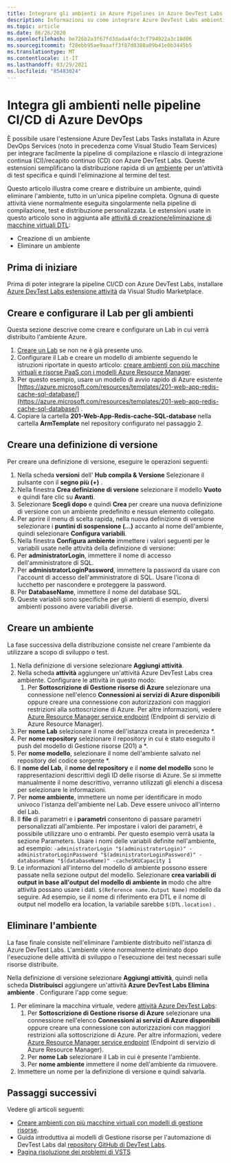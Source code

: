 ```yaml
---
title: Integrare gli ambienti in Azure Pipelines in Azure DevTest Labs
description: Informazioni su come integrare Azure DevTest Labs ambienti nelle pipeline di integrazione continua (CI) e recapito continuo (CD) di Azure DevOps.
ms.topic: article
ms.date: 06/26/2020
ms.openlocfilehash: be726b2a3f67fd3dada4fdc3cf794922a3c18d06
ms.sourcegitcommit: f28ebb95ae9aaaff3f87d8388a09b41e0b3445b5
ms.translationtype: MT
ms.contentlocale: it-IT
ms.lasthandoff: 03/29/2021
ms.locfileid: "85483024"
---
```

# <a name="integrate-environments-into-your-azure-devops-cicd-pipelines"></a>Integra gli ambienti nelle pipeline CI/CD di Azure DevOps
È possibile usare l'estensione Azure DevTest Labs Tasks installata in Azure DevOps Services (noto in precedenza come Visual Studio Team Services) per integrare facilmente la pipeline di compilazione e rilascio di integrazione continua (CI)/recapito continuo (CD) con Azure DevTest Labs. Queste estensioni semplificano la distribuzione rapida di un [ambiente](devtest-lab-test-env.md) per un'attività di test specifica e quindi l'eliminazione al termine del test. 

Questo articolo illustra come creare e distribuire un ambiente, quindi eliminare l'ambiente, tutto in un'unica pipeline completa. Ognuna di queste attività viene normalmente eseguita singolarmente nella pipeline di compilazione, test e distribuzione personalizzata. Le estensioni usate in questo articolo sono in aggiunta alle [attività di creazione/eliminazione di macchine virtuali DTL](devtest-lab-integrate-ci-cd.md):

- Creazione di un ambiente
- Eliminare un ambiente

## <a name="before-you-begin"></a>Prima di iniziare
Prima di poter integrare la pipeline CI/CD con Azure DevTest Labs, installare [Azure DevTest Labs estensione attività](https://marketplace.visualstudio.com/items?itemName=ms-azuredevtestlabs.tasks) da Visual Studio Marketplace. 

## <a name="create-and-configure-the-lab-for-environments"></a>Creare e configurare il Lab per gli ambienti
Questa sezione descrive come creare e configurare un Lab in cui verrà distribuito l'ambiente Azure.

1. [Creare un Lab](devtest-lab-create-lab.md) se non ne è già presente uno. 
2. Configurare il Lab e creare un modello di ambiente seguendo le istruzioni riportate in questo articolo: [creare ambienti con più macchine virtuali e risorse PaaS con i modelli Azure Resource Manager](devtest-lab-create-environment-from-arm.md).
3. Per questo esempio, usare un modello di avvio rapido di Azure esistente [https://azure.microsoft.com/resources/templates/201-web-app-redis-cache-sql-database/](https://azure.microsoft.com/resources/templates/201-web-app-redis-cache-sql-database/) .
4. Copiare la cartella **201-Web-App-Redis-cache-SQL-database** nella cartella **ArmTemplate** nel repository configurato nel passaggio 2.

## <a name="create-a-release-definition"></a>Creare una definizione di versione
Per creare una definizione di versione, eseguire le operazioni seguenti:

1.  Nella scheda **versioni** dell' **Hub compila & Versione** Selezionare il pulsante con il **segno più (+)** .
2.  Nella finestra **Crea definizione di versione** selezionare il modello **Vuoto** e quindi fare clic su **Avanti**.
3.  Selezionare **Scegli dopo** e quindi **Crea** per creare una nuova definizione di versione con un ambiente predefinito e nessun elemento collegato.
4.  Per aprire il menu di scelta rapida, nella nuova definizione di versione selezionare i **puntini di sospensione (...)** accanto al nome dell'ambiente, quindi selezionare **Configura variabili**.
5.  Nella finestra **Configura ambiente** immettere i valori seguenti per le variabili usate nelle attività della definizione di versione:
1.  Per **administratorLogin**, immettere il nome di accesso dell'amministratore di SQL.
2.  Per **administratorLoginPassword**, immettere la password da usare con l'account di accesso dell'amministratore di SQL. Usare l'icona di lucchetto per nascondere e proteggere la password.
3.  Per **DatabaseName**, immettere il nome del database SQL.
4.  Queste variabili sono specifiche per gli ambienti di esempio, diversi ambienti possono avere variabili diverse.

## <a name="create-an-environment"></a>Creare un ambiente
La fase successiva della distribuzione consiste nel creare l'ambiente da utilizzare a scopo di sviluppo o test.

1. Nella definizione di versione selezionare **Aggiungi attività**.
2. Nella scheda **attività** aggiungere un'attività Azure DevTest Labs crea ambiente. Configurare le attività in questo modo:
    1. Per **Sottoscrizione di Gestione risorse di Azure** selezionare una connessione nell'elenco **Connessioni ai servizi di Azure disponibili** oppure creare una connessione con autorizzazioni con maggiori restrizioni alla sottoscrizione di Azure. Per altre informazioni, vedere [Azure Resource Manager service endpoint](/azure/devops/pipelines/library/service-endpoints) (Endpoint di servizio di Azure Resource Manager).
2. Per **nome Lab** selezionare il nome dell'istanza creata in precedenza *.
3. Per **nome repository** selezionare il repository in cui è stato eseguito il push del modello di Gestione risorse (201) a *.
4. Per **nome modello**, selezionare il nome dell'ambiente salvato nel repository del codice sorgente *. 
5. Il **nome del Lab**, il **nome del repository** e il **nome del modello** sono le rappresentazioni descrittivi degli ID delle risorse di Azure. Se si immette manualmente il nome descrittivo, verranno utilizzati gli elenchi a discesa per selezionare le informazioni.
6. Per **nome ambiente**, immettere un nome per identificare in modo univoco l'istanza dell'ambiente nel Lab.  Deve essere univoco all'interno del Lab.
7. Il **file** di parametri e i **parametri** consentono di passare parametri personalizzati all'ambiente. Per impostare i valori dei parametri, è possibile utilizzare uno o entrambi. Per questo esempio verrà usata la sezione Parameters. Usare i nomi delle variabili definite nell'ambiente, ad esempio: `-administratorLogin "$(administratorLogin)" -administratorLoginPassword "$(administratorLoginPassword)" -databaseName "$(databaseName)" -cacheSKUCapacity 1`
8. Le informazioni all'interno del modello di ambiente possono essere passate nella sezione output del modello. Selezionare **crea variabili di output in base all'output del modello di ambiente in** modo che altre attività possano usare i dati. `$(Reference name.Output Name)` modello da seguire. Ad esempio, se il nome di riferimento era DTL e il nome di output nel modello era location, la variabile sarebbe `$(DTL.location)` .

## <a name="delete-the-environment"></a>Eliminare l'ambiente
La fase finale consiste nell'eliminare l'ambiente distribuito nell'istanza di Azure DevTest Labs. L'ambiente viene normalmente eliminato dopo l'esecuzione delle attività di sviluppo o l'esecuzione dei test necessari sulle risorse distribuite.

Nella definizione di versione selezionare **Aggiungi attività**, quindi nella scheda **Distribuisci** aggiungere un'attività **Azure DevTest Labs Elimina ambiente** . Configurare l'app come segue:

1. Per eliminare la macchina virtuale, vedere [attività Azure DevTest Labs](https://marketplace.visualstudio.com/items?itemName=ms-azuredevtestlabs.tasks):
    1. Per **Sottoscrizione di Gestione risorse di Azure** selezionare una connessione nell'elenco **Connessioni ai servizi di Azure disponibili** oppure creare una connessione con autorizzazioni con maggiori restrizioni alla sottoscrizione di Azure. Per altre informazioni, vedere [Azure Resource Manager service endpoint](/azure/devops/pipelines/library/service-endpoints) (Endpoint di servizio di Azure Resource Manager).
    2. Per **nome Lab** selezionare il Lab in cui è presente l'ambiente.
    3. Per **nome ambiente** immettere il nome dell'ambiente da rimuovere.
2. Immettere un nome per la definizione di versione e quindi salvarla.

## <a name="next-steps"></a>Passaggi successivi
Vedere gli articoli seguenti: 
- [Creare ambienti con più macchine virtuali con modelli di gestione risorse](devtest-lab-create-environment-from-arm.md).
- Guida introduttiva ai modelli di Gestione risorse per l'automazione di DevTest Labs dal [repository GitHub di DevTest Labs](https://github.com/Azure/azure-quickstart-templates).
- [Pagina risoluzione dei problemi di VSTS](/azure/devops/pipelines/troubleshooting)

